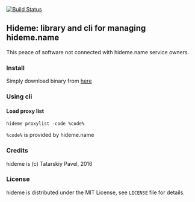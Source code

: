 [![Build Status](https://secure.travis-ci.org/vintikzzz/hideme.png?branch=master)](http://travis-ci.org/vintikzzz/hideme)

## Hideme: library and cli for managing hideme.name

This peace of software not connected with hideme.name service owners.

### Install

Simply download binary from [here](https://github.com/vintikzzz/hideme/releases)

### Using cli

#### Load proxy list

```
hideme proxylist -code %code%
```
`%code%` is provided by hideme.name

### Credits

hideme is (c) Tatarskiy Pavel, 2016

### License

hideme is distributed under the MIT License, see `LICENSE` file for details.
